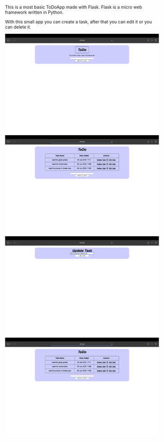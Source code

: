 This is a most basic ToDoApp made with Flask. Flask is a micro web framework written in Python.

With this small app you can create a task, after that you can edit it or you can delete it.

<img src="https://github.com/zserraakkaya/ToDoWithFlask/blob/main/ScreenShots/1.png">

<img src="https://github.com/zserraakkaya/ToDoWithFlask/blob/main/ScreenShots/2.png">

<img src="https://github.com/zserraakkaya/ToDoWithFlask/blob/main/ScreenShots/3.png">

<img src="https://github.com/zserraakkaya/ToDoWithFlask/blob/main/ScreenShots/4.png">
